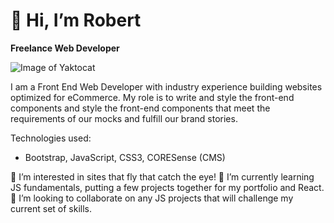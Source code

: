 # 👋 Hi, I’m Robert
**Freelance Web Developer**

![Image of Yaktocat](https://octodex.github.com/images/yaktocat.png)

I am a Front End Web Developer with industry experience building websites optimized for eCommerce. My role is to write and style the front-end components and style the front-end components that meet the requirements of our mocks and fulfill our brand stories. 

Technologies used:
- Bootstrap, JavaScript, CSS3, CORESense (CMS) 

:bullettrain_front:    I’m interested in sites that fly that catch the eye!
🌱     I’m currently learning JS fundamentals, putting a few projects together for my portfolio and React.
💞️     I’m looking to collaborate on any JS projects that will challenge my current set of skills.

<!---
robert-s-hogan/robert-s-hogan is a ✨ special ✨ repository because its `README.md` (this file) appears on your GitHub profile.
You can click the Preview link to take a look at your changes.
--->
